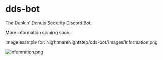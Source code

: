 # dds-bot
The Dunkin' Donuts Security Discord Bot.

More information coming soon.

Image example for: NightmareNightstep/dds-bot/images/Information.png

![Infomration.png](https://cdn.discordapp.com/attachments/531969042135646209/533761072679878666/Information.png)
